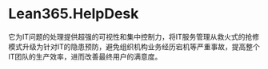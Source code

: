 # Lean365.HelpDesk
它为IT问题的处理提供超强的可视性和集中控制力，将IT服务管理从救火式的抢修模式升级为针对IT的隐患预防，避免组织机构业务经历宕机等严重事故，提高整个IT团队的生产效率，进而改善最终用户的满意度。
